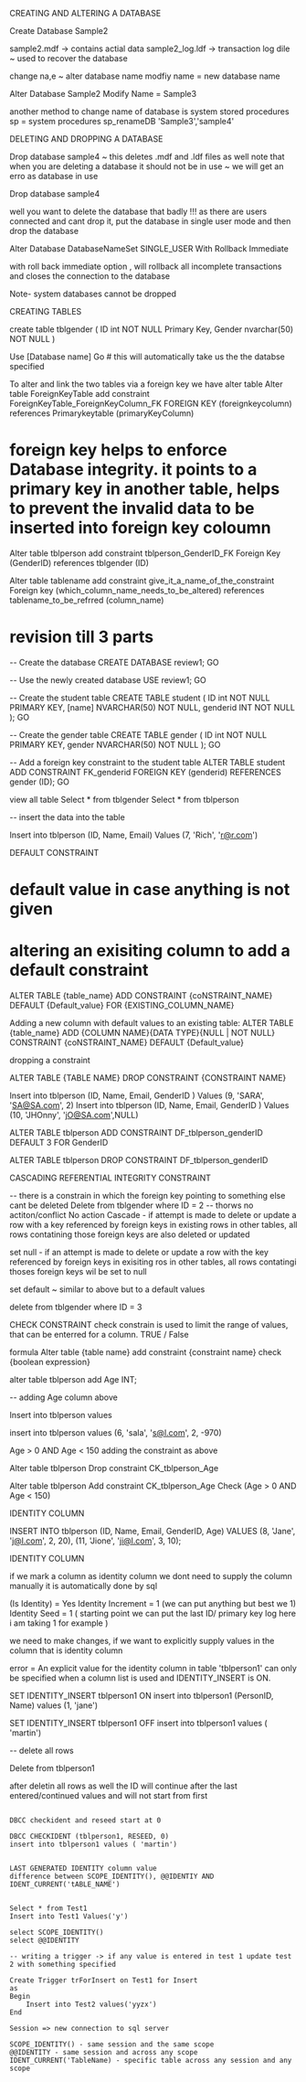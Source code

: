 CREATING AND ALTERING A DATABASE

Create Database Sample2

sample2.mdf -> contains actial data
sample2_log.ldf -> transaction log dile ~ used to recover the database

change na,e ~ alter database name modfiy name = new database name

Alter Database Sample2 Modify Name = Sample3

another method to change name of database is system stored procedures 
sp = system procedures
sp_renameDB 'Sample3','sample4'


DELETING AND DROPPING A DATABASE

Drop database sample4 ~ this deletes .mdf and .ldf files as well
note that when you are deleting a database it should not be in use ~ we will get an erro as database in use

Drop database sample4

well you want to delete the database that badly !!!
as there are users connected and cant drop it,
put the database in single user mode and then drop the database

Alter Database DatabaseNameSet SINGLE_USER With Rollback Immediate

with roll back immediate option , will rollback all incomplete transactions and closes the connection to the database

Note- system databases cannot be dropped

CREATING TABLES

create table tblgender
(
ID int NOT NULL Primary Key,
Gender nvarchar(50) NOT NULL
)

Use [Database name]
Go # this will automatically take us the the databse specified

To alter and link the two tables via a foreign key we have alter table
Alter table ForeignKeyTable add constraint ForeignKeyTable_ForeignKeyColumn_FK 
FOREIGN KEY (foreignkeycolumn) references Primarykeytable (primaryKeyColumn)

# foreign key helps to enforce Database integrity. it points to a primary key in another table, helps to prevent the invalid data to be inserted into foreign key coloumn


Alter table tblperson add constraint tblperson_GenderID_FK
Foreign Key (GenderID) references tblgender (ID)


Alter table tablename add constraint give_it_a_name_of_the_constraint
Foreign key (which_column_name_needs_to_be_altered) references tablename_to_be_refrred (column_name)

# revision till 3 parts
-- Create the database
CREATE DATABASE review1;
GO

-- Use the newly created database
USE review1;
GO

-- Create the student table
CREATE TABLE student
(
    ID int NOT NULL PRIMARY KEY,
    [name] NVARCHAR(50) NOT NULL,
    genderid INT NOT NULL
);
GO

-- Create the gender table
CREATE TABLE gender
(
    ID int NOT NULL PRIMARY KEY,
    gender NVARCHAR(50) NOT NULL
);
GO

-- Add a foreign key constraint to the student table
ALTER TABLE student 
ADD CONSTRAINT FK_genderid FOREIGN KEY (genderid) 
REFERENCES gender (ID);
GO

view all table
Select * from tblgender
Select * from tblperson

-- insert the data into the table

Insert into tblperson (ID, Name, Email) Values (7, 'Rich', 'r@r.com')

DEFAULT CONSTRAINT


# default value in case anything is not given

# altering an exisiting column to add a default constraint

ALTER TABLE {table_name}
ADD CONSTRAINT {coNSTRAINT_NAME}
DEFAULT {Default_value} FOR {EXISTING_COLUMN_NAME}


Adding a new column with default values to an existing table:
ALTER TABLE {table_name}
ADD {COLUMN NAME}{DATA TYPE}{NULL | NOT NULL}
CONSTRAINT {coNSTRAINT_NAME} DEFAULT {Default_value}

dropping a constraint

ALTER TABLE {TABLE NAME}
DROP CONSTRAINT {CONSTRAINT NAME}

Insert into tblperson (ID, Name, Email, GenderID ) Values (9, 'SARA', 'SA@SA.com', 2)
Insert into tblperson (ID, Name, Email, GenderID ) Values (10, 'JHOnny', 'jO@SA.com',NULL)


ALTER TABLE tblperson 
ADD CONSTRAINT DF_tblperson_genderID
DEFAULT 3 FOR GenderID

ALTER TABLE tblperson 
DROP CONSTRAINT DF_tblperson_genderID

CASCADING REFERENTIAL INTEGRITY CONSTRAINT

-- there is a constrain in which the foreign key pointing to something else cant be deleted
Delete from tblgender where ID = 2 -- thorws no actiton/conflict
No action
Cascade - if attempt is made to delete or update a row with a key referenced by foreign keys in existing rows in other tables, all rows contatining those foreign keys are also deleted or updated

set null - if an attempt is made to delete or update a row with the key referenced by foreign keys in exisiting ros in other tables, all rows contatingi thoses foreign keys wil be set to null

set default ~ similar to above but to a default values

delete from tblgender where ID = 3

CHECK CONSTRAINT
check constrain is used to limit the range of values, that can be enterred for a column. TRUE / False

formula
Alter table {table name}
add constraint {constraint name} check {boolean expression}

alter table tblperson
add Age INT;

-- adding Age column above

Insert into tblperson values


insert into tblperson values (6, 'sala', 's@l.com', 2, -970)

Age > 0 AND Age < 150
adding the constraint as above

Alter table tblperson
Drop constraint CK_tblperson_Age

Alter table tblperson
Add constraint CK_tblperson_Age Check (Age > 0 AND Age < 150)

IDENTITY COLUMN

INSERT INTO tblperson (ID, Name, Email, GenderID, Age)
VALUES 
(8, 'Jane', 'j@l.com', 2, 20),
(11, 'Jione', 'ji@l.com', 3, 10);

IDENTITY COLUMN

if we mark a column as identity column we dont need to supply the column manually it is automatically done by sql

(Is Identity) = Yes
Identity Increment = 1 (we can put anything but best we 1)
Identity Seed = 1 ( starting point we can put the last ID/ primary key log  here i am taking 1 for example
)

we need to make changes, if we want to explicitly supply values in the column that is identity column

error = An explicit value for the identity column in table 'tblperson1' can only be specified when a column list is used and IDENTITY_INSERT is ON.

SET IDENTITY_INSERT tblperson1 ON
insert into tblperson1 (PersonID, Name) values (1, 'jane')

SET IDENTITY_INSERT tblperson1 OFF
insert into tblperson1 values ( 'martin')

-- delete all rows

Delete from tblperson1

after deletin all rows as well the ID will continue after the last entered/continued values and will not start from first

~~~~~~~~~~~

DBCC checkident and reseed start at 0

DBCC CHECKIDENT (tblperson1, RESEED, 0)
insert into tblperson1 values ( 'martin')


LAST GENERATED IDENTITY column value
difference between SCOPE_IDENTITY(), @@IDENTIY AND IDENT_CURRENT('tABLE_NAME')


Select * from Test1
Insert into Test1 Values('y')

select SCOPE_IDENTITY()
select @@IDENTITY

-- writing a trigger -> if any value is entered in test 1 update test 2 with something specified

Create Trigger trForInsert on Test1 for Insert
as
Begin
	Insert into Test2 values('yyzx')
End

Session => new connection to sql server

SCOPE_IDENTITY() - same session and the same scope
@@IDENTITY - same session and across any scope
IDENT_CURRENT('TableName) - specific table across any session and any scope
